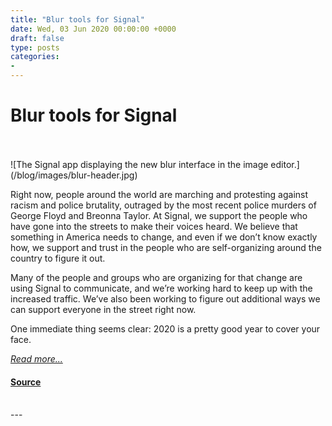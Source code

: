 ```yaml
---
title: "Blur tools for Signal"
date: Wed, 03 Jun 2020 00:00:00 +0000
draft: false
type: posts
categories: 
- 
---
```

# Blur tools for Signal

<br/>

<br/>
![The Signal app displaying the new blur interface in the image editor.](/blog/images/blur-header.jpg)

Right now, people around the world are marching and protesting against racism and police brutality, outraged by the most recent police murders of George Floyd and Breonna Taylor. At Signal, we support the people who have gone into the streets to make their voices heard. We believe that something in America needs to change, and even if we don’t know exactly how, we support and trust in the people who are self-organizing around the country to figure it out.

Many of the people and groups who are organizing for that change are using Signal to communicate, and we’re working hard to keep up with the increased traffic. We’ve also been working to figure out additional ways we can support everyone in the street right now.

One immediate thing seems clear: 2020 is a pretty good year to cover your face.

[_Read more..._](https://signal.org/blog/blur-tools/)

#### [Source](https://signal.org/blog/blur-tools/)

<br/>
---
